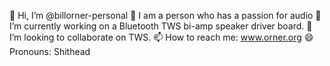 👋 Hi, I’m @billorner-personal
👀 I am a person who has a passion for audio
🌱 I’m currently working on a Bluetooth TWS bi-amp speaker driver board.
💞️ I’m looking to collaborate on TWS.
📫 How to reach me: www.orner.org
😄 Pronouns: Shithead

<!---
billorner-personal/billorner-personal is a ✨ special ✨ repository because its `README.md` (this file) appears on your GitHub profile.
You can click the Preview link to take a look at your changes.
--->
